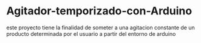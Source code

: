 # Agitador-temporizado-con-Arduino
este proyecto tiene la finalidad de someter a una agitacion constante de un producto determinada por el usuario a partir del entorno de arduino
